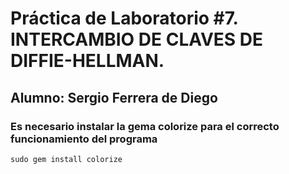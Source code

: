# Práctica de Laboratorio #7. INTERCAMBIO DE CLAVES DE DIFFIE-HELLMAN.
## Alumno: Sergio Ferrera de Diego
### Es necesario instalar la gema colorize para el correcto funcionamiento del programa
```
sudo gem install colorize
```
